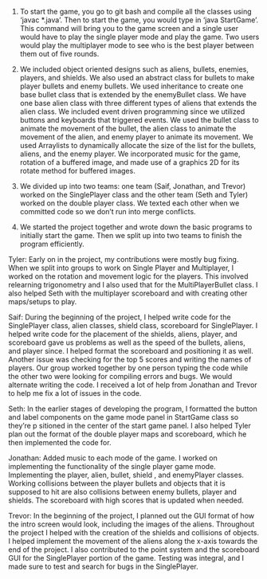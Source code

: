 

1. To start the game, you go to git bash and compile all the classes using ‘javac *.java’. Then to start the game, you would type in ‘java StartGame’. 
This command will bring you to the game screen and a single user would have to play the single player mode and play the game. 
Two users would play the multiplayer mode to see who is the best player between them out of five rounds.

2. We included object oriented designs such as aliens, bullets, enemies, players, and shields. We also used an abstract class for bullets to make player bullets 
and enemy bullets. We used inheritance to create one base bullet class that is extended by the enemyBullet class. We have one base alien class with three 
different types of aliens that extends the alien class. We included event driven programming since we utilized buttons and keyboards that triggered events. 
We used the bullet class to animate the movement of the bullet, the alien class to animate the movement of the alien, and enemy player to animate its movement. 
We used Arraylists to dynamically allocate the size of the list for the bullets, aliens, and the enemy player. 
We incorporated music for the game, rotation of a buffered image, and made use of a graphics 2D for its rotate method for buffered images.

3. We divided up into two teams: one team (Saif, Jonathan, and Trevor) worked on the SinglePlayer class and the other team (Seth and Tyler) 
worked on the double player class. We texted each other when we committed code so we don’t run into merge conflicts.

4. We started the project together and wrote down the basic programs to initially start the game. Then we split up into two teams to finish the program efficiently.

Tyler:
	Early on in the project, my contributions were mostly bug fixing. When we split into groups to work on Single Player and Multiplayer, I worked on the rotation 
  and movement logic for the players. This involved relearning trigonometry and I also used that for the MultiPlayerBullet class. I also helped Seth with 
  the multiplayer scoreboard and with creating other maps/setups to play. 

Saif: 
	During the beginning of the project, I helped write code for the SinglePlayer class, alien classes, shield class, scoreboard for SinglePlayer. 
  I helped write code for the placement of the shields, aliens, player, and scoreboard gave us problems as well as the speed of the bullets, aliens, 
  and player since. I helped format the scoreboard and positioning it as well. Another issue was checking for the top 5 scores and writing the names 
  of players. Our group worked together by one person typing the code while the other two were looking for compiling errors and bugs. We would alternate 
  writing the code. I received a lot of help from Jonathan and Trevor to help me fix a lot of issues in the code.
  
Seth: 
  In the earlier stages of developing the program, I formatted the button and label components on the game mode panel in StartGame class so they’re p
  sitioned in the center of the start game panel. I also helped Tyler plan out the format of the double player maps and scoreboard, which he then 
  implemented the code for.
  
Jonathan:
  Added music to each mode of the game. I worked on implementing the functionality of the single player game mode. Implementing the player, alien, 
bullet, shield , and enemyPlayer classes. Working collisions between the player bullets and objects that it is supposed to hit are also collisions 
between enemy bullets, player and shields. The scoreboard with high scores that is updated when needed. 

Trevor:
	In the beginning of the project, I planned out the GUI format of how the intro screen would look, including the images of the aliens. 
  Throughout the project I helped with the creation of the shields and collisions of objects. I helped implement the movement of the aliens 
  along the x-axis towards the end of the project. I also contributed to the point system and the scoreboard GUI for the SinglePlayer portion of 
  the game. Testing was integral, and I made sure to test and search for bugs in the SinglePlayer.
